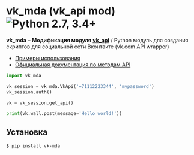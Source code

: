 vk_mda (vk_api mod) ![Python 2.7, 3.4+](https://img.shields.io/pypi/pyversions/vk_api.svg) 
=================================================================================================================================================================================
**vk_mda** – **Модификация модуля** [**vk_api**](https://github.com/python273/vk_api) / Python модуль для создания скриптов для социальной сети Вконтакте (vk.com API wrapper)

* [Примеры использования](https://github.com/lionead/vk_mda/tree/master/examples)
* [Официальная документация по методам API](https://vk.com/dev/methods)

```python
import vk_mda

vk_session = vk_mda.VkApi('+71112223344', 'mypassword')
vk_session.auth()

vk = vk_session.get_api()

print(vk.wall.post(message='Hello world!'))
```

Установка
------------
    $ pip install vk-mda
